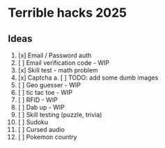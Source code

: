# Terrible hacks 2025

## Ideas

1. [x] Email / Password auth
2. [ ] Email verification code - WIP
3. [x] Skill test - math problem
4. [x] Captcha
       a. [ ] TODO: add some dumb images
5. [ ] Geo guesser - WIP
6. [ ] tic tac toe - WIP
7. [ ] RFID - WIP
8. [ ] Dab up - WIP
9. [ ] Skill testing (puzzle, trivia)
10. [ ] Sudoku
11. [ ] Cursed audio
12. [ ] Pokemon country
